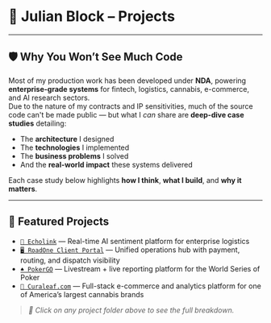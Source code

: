 # 🧠 Julian Block – Projects

---

## 🛡 Why You Won’t See Much Code

Most of my production work has been developed under **NDA**, powering **enterprise-grade systems** for fintech, logistics, cannabis, e-commerce, and AI research sectors.  
Due to the nature of my contracts and IP sensitivities, much of the source code can't be made public — but what I *can* share are **deep-dive case studies** detailing:

- The **architecture** I designed  
- The **technologies** I implemented  
- The **business problems** I solved  
- And the **real-world impact** these systems delivered

Each case study below highlights **how I think**, **what I build**, and **why it matters**.

---

## 🧩 Featured Projects

- [`🚛 Echolink`](./echolink) — Real-time AI sentiment platform for enterprise logistics
- [`🖥 RoadOne Client Portal`](./roadone-client-portal) — Unified operations hub with payment, routing, and dispatch visibility
- [`♠️ PokerGO`](./pokergo) — Livestream + live reporting platform for the World Series of Poker
- [`🧬 Curaleaf.com`](./curaleaf) — Full-stack e-commerce and analytics platform for one of America’s largest cannabis brands

> _📂 Click on any project folder above to see the full breakdown._


